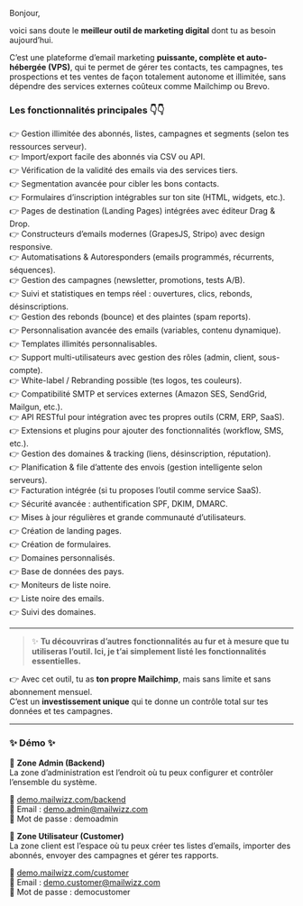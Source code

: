 Bonjour,  

voici sans doute le **meilleur outil de marketing digital** dont tu as besoin aujourd’hui.  

C’est une plateforme d’email marketing **puissante, complète et auto-hébergée (VPS)**, qui te permet de gérer tes contacts, tes campagnes, tes prospections et tes ventes de façon totalement autonome et illimitée, sans dépendre des services externes coûteux comme Mailchimp ou Brevo.  

### Les fonctionnalités principales 👇👇  

👉 Gestion illimitée des abonnés, listes, campagnes et segments (selon tes ressources serveur).  
👉 Import/export facile des abonnés via CSV ou API.  
👉 Vérification de la validité des emails via des services tiers.  
👉 Segmentation avancée pour cibler les bons contacts.  
👉 Formulaires d’inscription intégrables sur ton site (HTML, widgets, etc.).  
👉 Pages de destination (Landing Pages) intégrées avec éditeur Drag & Drop.  
👉 Constructeurs d’emails modernes (GrapesJS, Stripo) avec design responsive.  
👉 Automatisations & Autoresponders (emails programmés, récurrents, séquences).  
👉 Gestion des campagnes (newsletter, promotions, tests A/B).  
👉 Suivi et statistiques en temps réel : ouvertures, clics, rebonds, désinscriptions.  
👉 Gestion des rebonds (bounce) et des plaintes (spam reports).  
👉 Personnalisation avancée des emails (variables, contenu dynamique).  
👉 Templates illimités personnalisables.  
👉 Support multi-utilisateurs avec gestion des rôles (admin, client, sous-compte).  
👉 White-label / Rebranding possible (tes logos, tes couleurs).  
👉 Compatibilité SMTP et services externes (Amazon SES, SendGrid, Mailgun, etc.).  
👉 API RESTful pour intégration avec tes propres outils (CRM, ERP, SaaS).  
👉 Extensions et plugins pour ajouter des fonctionnalités (workflow, SMS, etc.).  
👉 Gestion des domaines & tracking (liens, désinscription, réputation).  
👉 Planification & file d’attente des envois (gestion intelligente selon serveurs).  
👉 Facturation intégrée (si tu proposes l’outil comme service SaaS).  
👉 Sécurité avancée : authentification SPF, DKIM, DMARC.  
👉 Mises à jour régulières et grande communauté d’utilisateurs.  
👉 Création de landing pages.  
👉 Création de formulaires.  
👉 Domaines personnalisés.  
👉 Base de données des pays.  
👉 Moniteurs de liste noire.  
👉 Liste noire des emails.  
👉 Suivi des domaines.  

---

> ✨ **Tu découvriras d’autres fonctionnalités au fur et à mesure que tu utiliseras l’outil. Ici, je t’ai simplement listé les fonctionnalités essentielles.**  

👉 Avec cet outil, tu as **ton propre Mailchimp**, mais sans limite et sans abonnement mensuel.  
C’est un **investissement unique** qui te donne un contrôle total sur tes données et tes campagnes.  

---

### ✨ Démo ✨  

🔧 **Zone Admin (Backend)**  
La zone d’administration est l’endroit où tu peux configurer et contrôler l’ensemble du système.  

🔗 [demo.mailwizz.com/backend](https://demo.mailwizz.com/backend)  
📧 Email : demo.admin@mailwizz.com  
🔑 Mot de passe : demoadmin  

👤 **Zone Utilisateur (Customer)**  
La zone client est l’espace où tu peux créer tes listes d’emails, importer des abonnés, envoyer des campagnes et gérer tes rapports.  

🔗 [demo.mailwizz.com/customer](https://demo.mailwizz.com/customer)  
📧 Email : demo.customer@mailwizz.com  
🔑 Mot de passe : democustomer  
